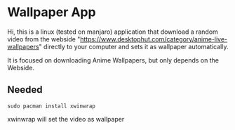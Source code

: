 # Wallpaper App
Hi, this is a linux (tested on manjaro) application that download a random video from the webside "https://www.desktophut.com/category/anime-live-wallpapers" directly to your computer and sets it as wallpaper automatically.

It is focused on downloading Anime Wallpapers, but only depends on the Webside.

## Needed
```console
sudo pacman install xwinwrap
```
xwinwrap will set the video as wallpaper